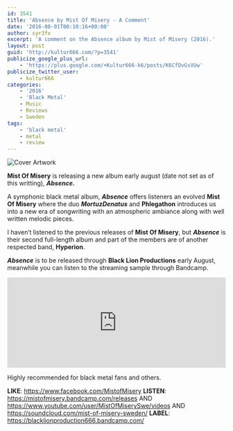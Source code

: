 ```yaml
---
id: 3541
title: 'Absence by Mist Of Misery - A Comment'
date: '2016-08-01T00:10:16+00:00'
author: syr3fx
excerpt: 'A comment on the Absence album by Mist of Misery (2016).'
layout: post
guid: 'http://kultur666.com/?p=3541'
publicize_google_plus_url:
    - 'https://plus.google.com/+Kultur666-k6/posts/K6CfDvGsVUw'
publicize_twitter_user:
    - kultur666
categories:
    - '2016'
    - 'Black Metal'
    - Music
    - Reviews
    - Sweden
tags:
    - 'black metal'
    - metal
    - review
---
```


![Cover Artwork](http://localhost:8080/wp-content/uploads/2016/07/cover-artwork.jpg?w=680)

**Mist Of Misery** is releasing a new album early august (date not set as of this writting), ***Absence.***

A symphonic black metal album, ***Absence*** offers listeners an evolved **Mist Of Misery** where the duo ***MortuzDenatus*** and ******Phlegathon****** introduces us into a new era of songwriting with an atmospheric ambiance along with well written melodic pieces.

I haven’t listened to the previous releases of **Mist Of Misery**, but ***Absence*** is their second full-length album and part of the members are of another respected band, **Hyperion**.

***Absence*** is to be released through **Black Lion Productions** early August, meanwhile you can listen to the streaming sample through Bandcamp.

<iframe style="border: 0; width: 100%; height: 208px;" src="https://bandcamp.com/EmbeddedPlayer/album=1259695550/size=large/bgcol=333333/linkcol=e99708/tracklist=false/transparent=true/" seamless></iframe>

Highly recommended for black metal fans and others.

**LIKE**: <https://www.facebook.com/MistofMisery>
**LISTEN**: <https://mistofmisery.bandcamp.com/releases> AND <https://www.youtube.com/user/MistOfMiserySwe/videos> AND <https://soundcloud.com/mist-of-misery-sweden/>
**LABEL**: <https://blacklionproduction666.bandcamp.com/>